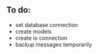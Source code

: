 ## To do:

- set database connection
- create models
- create io connection
- backup messages temporarily